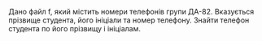 Дано файл f, який містить номери телефонів групи ДА-82. Вказується прізвище студента, його ініціали
та номер телефону. Знайти телефон студента по його прізвищу і ініціалам.